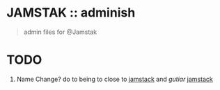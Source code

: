 # JAMSTAK :: adminish

> admin files for @Jamstak





# TODO
1. Name Change? do to being to close to [jamstack](https://jamstack.org/) and _gutiar_ [jamstack](https://jamstack.io)
